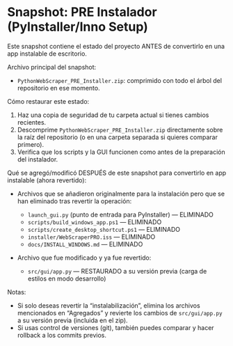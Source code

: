 # Snapshot: PRE Instalador (PyInstaller/Inno Setup)

Este snapshot contiene el estado del proyecto ANTES de convertirlo en una app instalable de escritorio.

Archivo principal del snapshot:

- `PythonWebScraper_PRE_Installer.zip`: comprimido con todo el árbol del repositorio en ese momento.

Cómo restaurar este estado:

1. Haz una copia de seguridad de tu carpeta actual si tienes cambios recientes.
2. Descomprime `PythonWebScraper_PRE_Installer.zip` directamente sobre la raíz del repositorio (o en una carpeta separada si quieres comparar primero).
3. Verifica que los scripts y la GUI funcionen como antes de la preparación del instalador.

Qué se agregó/modificó DESPUÉS de este snapshot para convertirlo en app instalable (ahora revertido):

- Archivos que se añadieron originalmente para la instalación pero que se han eliminado tras revertir la operación:
  - `launch_gui.py` (punto de entrada para PyInstaller) — ELIMINADO
  - `scripts/build_windows_app.ps1` — ELIMINADO
  - `scripts/create_desktop_shortcut.ps1` — ELIMINADO
  - `installer/WebScraperPRO.iss` — ELIMINADO
  - `docs/INSTALL_WINDOWS.md` — ELIMINADO

- Archivo que fue modificado y ya fue revertido:
  - `src/gui/app.py` — RESTAURADO a su versión previa (carga de estilos en modo desarrollo)

Notas:

- Si solo deseas revertir la “instalabilización”, elimina los archivos mencionados en “Agregados” y revierte los cambios de `src/gui/app.py` a su versión previa (incluida en el zip).
- Si usas control de versiones (git), también puedes comparar y hacer rollback a los commits previos.
